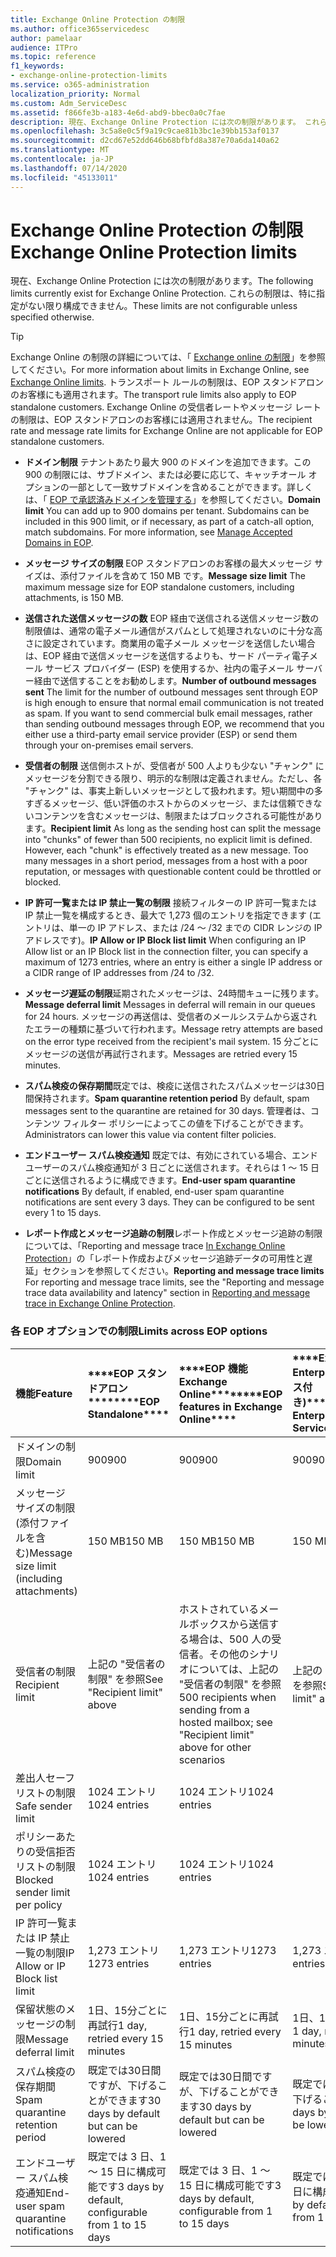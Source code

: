 ```yaml
---
title: Exchange Online Protection の制限
ms.author: office365servicedesc
author: pamelaar
audience: ITPro
ms.topic: reference
f1_keywords:
- exchange-online-protection-limits
ms.service: o365-administration
localization_priority: Normal
ms.custom: Adm_ServiceDesc
ms.assetid: f866fe3b-a183-4e6d-abd9-bbec0a0c7fae
description: 現在、Exchange Online Protection には次の制限があります。 これらの制限は、特に指定がない限り構成できません。
ms.openlocfilehash: 3c5a8e0c5f9a19c9cae81b3bc1e39bb153af0137
ms.sourcegitcommit: d2cd67e52dd646b68bfbfd8a387e70a6da140a62
ms.translationtype: MT
ms.contentlocale: ja-JP
ms.lasthandoff: 07/14/2020
ms.locfileid: "45133011"
---
```

# <a name="exchange-online-protection-limits"></a><span data-ttu-id="af2a6-104">Exchange Online Protection の制限</span><span class="sxs-lookup"><span data-stu-id="af2a6-104">Exchange Online Protection limits</span></span>

<span data-ttu-id="af2a6-105">現在、Exchange Online Protection には次の制限があります。</span><span class="sxs-lookup"><span data-stu-id="af2a6-105">The following limits currently exist for Exchange Online Protection.</span></span> <span data-ttu-id="af2a6-106">これらの制限は、特に指定がない限り構成できません。</span><span class="sxs-lookup"><span data-stu-id="af2a6-106">These limits are not configurable unless specified otherwise.</span></span> 
  
> [!TIP]
> <span data-ttu-id="af2a6-107">Exchange Online の制限の詳細については、「 [Exchange online の制限](../exchange-online-service-description/exchange-online-limits.md)」を参照してください。</span><span class="sxs-lookup"><span data-stu-id="af2a6-107">For more information about limits in Exchange Online, see [Exchange Online limits](../exchange-online-service-description/exchange-online-limits.md).</span></span> <span data-ttu-id="af2a6-108">トランスポート ルールの制限は、EOP スタンドアロンのお客様にも適用されます。</span><span class="sxs-lookup"><span data-stu-id="af2a6-108">The transport rule limits also apply to EOP standalone customers.</span></span> <span data-ttu-id="af2a6-109">Exchange Online の受信者レートやメッセージ レートの制限は、EOP スタンドアロンのお客様には適用されません。</span><span class="sxs-lookup"><span data-stu-id="af2a6-109">The recipient rate and message rate limits for Exchange Online are not applicable for EOP standalone customers.</span></span> 
  
- <span data-ttu-id="af2a6-p104">**ドメイン制限** テナントあたり最大 900 のドメインを追加できます。この 900 の制限には、サブドメイン、または必要に応じて、キャッチオール オプションの一部として一致サブドメインを含めることができます。詳しくは、「 [EOP で承認済みドメインを管理する](https://go.microsoft.com/fwlink/p/?LinkId=282239)」を参照してください。</span><span class="sxs-lookup"><span data-stu-id="af2a6-p104">**Domain limit** You can add up to 900 domains per tenant. Subdomains can be included in this 900 limit, or if necessary, as part of a catch-all option, match subdomains. For more information, see [Manage Accepted Domains in EOP](https://go.microsoft.com/fwlink/p/?LinkId=282239).</span></span>
    
- <span data-ttu-id="af2a6-113">**メッセージ サイズの制限** EOP スタンドアロンのお客様の最大メッセージ サイズは、添付ファイルを含めて 150 MB です。</span><span class="sxs-lookup"><span data-stu-id="af2a6-113">**Message size limit** The maximum message size for EOP standalone customers, including attachments, is 150 MB.</span></span> 
    
- <span data-ttu-id="af2a6-p105">**送信された送信メッセージの数** EOP 経由で送信される送信メッセージ数の制限値は、通常の電子メール通信がスパムとして処理されないのに十分な高さに設定されています。商業用の電子メール メッセージを送信したい場合は、EOP 経由で送信メッセージを送信するよりも、サード パーティ電子メール サービス プロバイダー (ESP) を使用するか、社内の電子メール サーバー経由で送信することをお勧めします。</span><span class="sxs-lookup"><span data-stu-id="af2a6-p105">**Number of outbound messages sent** The limit for the number of outbound messages sent through EOP is high enough to ensure that normal email communication is not treated as spam. If you want to send commercial bulk email messages, rather than sending outbound messages through EOP, we recommend that you either use a third-party email service provider (ESP) or send them through your on-premises email servers.</span></span> 
    
- <span data-ttu-id="af2a6-p106">**受信者の制限** 送信側ホストが、受信者が 500 人よりも少ない "チャンク" にメッセージを分割できる限り、明示的な制限は定義されません。ただし、各 "チャンク" は、事実上新しいメッセージとして扱われます。短い期間中の多すぎるメッセージ、低い評価のホストからのメッセージ、または信頼できないコンテンツを含むメッセージは、制限またはブロックされる可能性があります。</span><span class="sxs-lookup"><span data-stu-id="af2a6-p106">**Recipient limit** As long as the sending host can split the message into "chunks" of fewer than 500 recipients, no explicit limit is defined. However, each "chunk" is effectively treated as a new message. Too many messages in a short period, messages from a host with a poor reputation, or messages with questionable content could be throttled or blocked.</span></span> 
    
- <span data-ttu-id="af2a6-119">**IP 許可一覧または IP 禁止一覧の制限** 接続フィルターの IP 許可一覧または IP 禁止一覧を構成するとき、最大で 1,273 個のエントリを指定できます (エントリは、単一の IP アドレス、または /24 ～ /32 までの CIDR レンジの IP アドレスです)。</span><span class="sxs-lookup"><span data-stu-id="af2a6-119">**IP Allow or IP Block list limit** When configuring an IP Allow list or an IP Block list in the connection filter, you can specify a maximum of 1273 entries, where an entry is either a single IP address or a CIDR range of IP addresses from /24 to /32.</span></span> 
    
- <span data-ttu-id="af2a6-120">**メッセージ遅延の制限**延期されたメッセージは、24時間キューに残ります。</span><span class="sxs-lookup"><span data-stu-id="af2a6-120">**Message deferral limit** Messages in deferral will remain in our queues for 24 hours.</span></span> <span data-ttu-id="af2a6-121">メッセージの再送信は、受信者のメールシステムから返されたエラーの種類に基づいて行われます。</span><span class="sxs-lookup"><span data-stu-id="af2a6-121">Message retry attempts are based on the error type received from the recipient's mail system.</span></span> <span data-ttu-id="af2a6-122">15 分ごとにメッセージの送信が再試行されます。</span><span class="sxs-lookup"><span data-stu-id="af2a6-122">Messages are retried every 15 minutes.</span></span> 
    
- <span data-ttu-id="af2a6-123">**スパム検疫の保存期間**既定では、検疫に送信されたスパムメッセージは30日間保持されます。</span><span class="sxs-lookup"><span data-stu-id="af2a6-123">**Spam quarantine retention period** By default, spam messages sent to the quarantine are retained for 30 days.</span></span> <span data-ttu-id="af2a6-124">管理者は、コンテンツ フィルター ポリシーによってこの値を下げることができます。</span><span class="sxs-lookup"><span data-stu-id="af2a6-124">Administrators can lower this value via content filter policies.</span></span> 
    
- <span data-ttu-id="af2a6-p109">**エンドユーザー スパム検疫通知** 既定では、有効にされている場合、エンドユーザーのスパム検疫通知が 3 日ごとに送信されます。それらは 1 ～ 15 日ごとに送信されるように構成できます。</span><span class="sxs-lookup"><span data-stu-id="af2a6-p109">**End-user spam quarantine notifications** By default, if enabled, end-user spam quarantine notifications are sent every 3 days. They can be configured to be sent every 1 to 15 days.</span></span> 
    
- <span data-ttu-id="af2a6-127">**レポート作成とメッセージ追跡の制限**レポート作成とメッセージ追跡の制限については、「Reporting and message trace [In Exchange Online Protection](https://go.microsoft.com/fwlink/?LinkId=394248)」の「レポート作成およびメッセージ追跡データの可用性と遅延」セクションを参照してください。</span><span class="sxs-lookup"><span data-stu-id="af2a6-127">**Reporting and message trace limits** For reporting and message trace limits, see the "Reporting and message trace data availability and latency" section in [Reporting and message trace in Exchange Online Protection](https://go.microsoft.com/fwlink/?LinkId=394248).</span></span>
    
### <a name="limits-across-eop-options"></a><span data-ttu-id="af2a6-128">各 EOP オプションでの制限</span><span class="sxs-lookup"><span data-stu-id="af2a6-128">Limits across EOP options</span></span>

|<span data-ttu-id="af2a6-129">**機能**</span><span class="sxs-lookup"><span data-stu-id="af2a6-129">**Feature**</span></span>|<span data-ttu-id="af2a6-130">\*\*\*\*EOP スタンドアロン\*\*\*\*</span><span class="sxs-lookup"><span data-stu-id="af2a6-130">\*\*\*\*EOP Standalone\*\*\*\*</span></span>|<span data-ttu-id="af2a6-131">\*\*\*\*EOP 機能Exchange Online\*\*\*\*</span><span class="sxs-lookup"><span data-stu-id="af2a6-131">\*\*\*\*EOP features in Exchange Online\*\*\*\*</span></span>|<span data-ttu-id="af2a6-132">\*\*\*\*Exchange Enterprise CAL (サービス付き)\*\*\*\*</span><span class="sxs-lookup"><span data-stu-id="af2a6-132">\*\*\*\*Exchange Enterprise CAL with Services\*\*\*\*</span></span>|
|:-----|:-----|:-----|:-----|
|<span data-ttu-id="af2a6-133">ドメインの制限</span><span class="sxs-lookup"><span data-stu-id="af2a6-133">Domain limit</span></span>  <br/> |<span data-ttu-id="af2a6-134">900</span><span class="sxs-lookup"><span data-stu-id="af2a6-134">900</span></span>  <br/> |<span data-ttu-id="af2a6-135">900</span><span class="sxs-lookup"><span data-stu-id="af2a6-135">900</span></span>  <br/> |<span data-ttu-id="af2a6-136">900</span><span class="sxs-lookup"><span data-stu-id="af2a6-136">900</span></span>  <br/> |
|<span data-ttu-id="af2a6-137">メッセージ サイズの制限 (添付ファイルを含む)</span><span class="sxs-lookup"><span data-stu-id="af2a6-137">Message size limit (including attachments)</span></span>  <br/> |<span data-ttu-id="af2a6-138">150 MB</span><span class="sxs-lookup"><span data-stu-id="af2a6-138">150 MB</span></span>  <br/> |<span data-ttu-id="af2a6-139">150 MB</span><span class="sxs-lookup"><span data-stu-id="af2a6-139">150 MB</span></span>  <br/> |<span data-ttu-id="af2a6-140">150 MB</span><span class="sxs-lookup"><span data-stu-id="af2a6-140">150 MB</span></span>  <br/> |
|<span data-ttu-id="af2a6-141">受信者の制限</span><span class="sxs-lookup"><span data-stu-id="af2a6-141">Recipient limit</span></span>  <br/> |<span data-ttu-id="af2a6-142">上記の "受信者の制限" を参照</span><span class="sxs-lookup"><span data-stu-id="af2a6-142">See "Recipient limit" above</span></span>  <br/> |<span data-ttu-id="af2a6-143">ホストされているメールボックスから送信する場合は、500 人の受信者。その他のシナリオについては、上記の "受信者の制限" を参照</span><span class="sxs-lookup"><span data-stu-id="af2a6-143">500 recipients when sending from a hosted mailbox; see "Recipient limit" above for other scenarios</span></span>  <br/> |<span data-ttu-id="af2a6-144">上記の "受信者の制限" を参照</span><span class="sxs-lookup"><span data-stu-id="af2a6-144">See "Recipient limit" above</span></span>  <br/> |
|<span data-ttu-id="af2a6-145">差出人セーフ リストの制限</span><span class="sxs-lookup"><span data-stu-id="af2a6-145">Safe sender limit</span></span>  <br/> |<span data-ttu-id="af2a6-146">1024 エントリ</span><span class="sxs-lookup"><span data-stu-id="af2a6-146">1024 entries</span></span>  <br/> |<span data-ttu-id="af2a6-147">1024 エントリ</span><span class="sxs-lookup"><span data-stu-id="af2a6-147">1024 entries</span></span>  <br/> ||
|<span data-ttu-id="af2a6-148">ポリシーあたりの受信拒否リストの制限</span><span class="sxs-lookup"><span data-stu-id="af2a6-148">Blocked sender limit per policy</span></span>  <br/> |<span data-ttu-id="af2a6-149">1024 エントリ</span><span class="sxs-lookup"><span data-stu-id="af2a6-149">1024 entries</span></span>  <br/> |<span data-ttu-id="af2a6-150">1024 エントリ</span><span class="sxs-lookup"><span data-stu-id="af2a6-150">1024 entries</span></span>  <br/> ||
|<span data-ttu-id="af2a6-151">IP 許可一覧または IP 禁止一覧の制限</span><span class="sxs-lookup"><span data-stu-id="af2a6-151">IP Allow or IP Block list limit</span></span>  <br/> |<span data-ttu-id="af2a6-152">1,273 エントリ</span><span class="sxs-lookup"><span data-stu-id="af2a6-152">1273 entries</span></span>  <br/> |<span data-ttu-id="af2a6-153">1,273 エントリ</span><span class="sxs-lookup"><span data-stu-id="af2a6-153">1273 entries</span></span>  <br/> |<span data-ttu-id="af2a6-154">1,273 エントリ</span><span class="sxs-lookup"><span data-stu-id="af2a6-154">1273 entries</span></span>  <br/> |
|<span data-ttu-id="af2a6-155">保留状態のメッセージの制限</span><span class="sxs-lookup"><span data-stu-id="af2a6-155">Message deferral limit</span></span>  <br/> |<span data-ttu-id="af2a6-156">1日、15分ごとに再試行</span><span class="sxs-lookup"><span data-stu-id="af2a6-156">1 day, retried every 15 minutes</span></span>  <br/> |<span data-ttu-id="af2a6-157">1日、15分ごとに再試行</span><span class="sxs-lookup"><span data-stu-id="af2a6-157">1 day, retried every 15 minutes</span></span>  <br/> |<span data-ttu-id="af2a6-158">1日、15分ごとに再試行</span><span class="sxs-lookup"><span data-stu-id="af2a6-158">1 day, retried every 15 minutes</span></span>  <br/> |
|<span data-ttu-id="af2a6-159">スパム検疫の保存期間</span><span class="sxs-lookup"><span data-stu-id="af2a6-159">Spam quarantine retention period</span></span>  <br/> |<span data-ttu-id="af2a6-160">既定では30日間ですが、下げることができます</span><span class="sxs-lookup"><span data-stu-id="af2a6-160">30 days by default but can be lowered</span></span>  <br/> |<span data-ttu-id="af2a6-161">既定では30日間ですが、下げることができます</span><span class="sxs-lookup"><span data-stu-id="af2a6-161">30 days by default but can be lowered</span></span>  <br/> |<span data-ttu-id="af2a6-162">既定では30日間ですが、下げることができます</span><span class="sxs-lookup"><span data-stu-id="af2a6-162">30 days by default but can be lowered</span></span>  <br/> |
|<span data-ttu-id="af2a6-163">エンドユーザー スパム検疫通知</span><span class="sxs-lookup"><span data-stu-id="af2a6-163">End-user spam quarantine notifications</span></span>  <br/> |<span data-ttu-id="af2a6-164">既定では 3 日、1 ～ 15 日に構成可能です</span><span class="sxs-lookup"><span data-stu-id="af2a6-164">3 days by default, configurable from 1 to 15 days</span></span>  <br/> |<span data-ttu-id="af2a6-165">既定では 3 日、1 ～ 15 日に構成可能です</span><span class="sxs-lookup"><span data-stu-id="af2a6-165">3 days by default, configurable from 1 to 15 days</span></span>  <br/> |<span data-ttu-id="af2a6-166">既定では 3 日、1 ～ 15 日に構成可能です</span><span class="sxs-lookup"><span data-stu-id="af2a6-166">3 days by default, configurable from 1 to 15 days</span></span>  <br/> |
   

